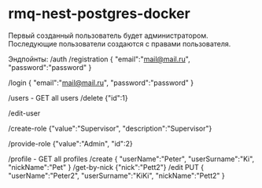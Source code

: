 # rmq-nest-postgres-docker

Первый созданный пользователь будет администратором.
Последующие пользователи создаются с правами пользователя.

Эндпойнты:
/auth
  /registration
  {
    "email":"mail@mail.ru",
    "password":"password"
  }

  
  /login
  {
    "email":"mail@mail.ru",
    "password":"password"
  }
  
/users - GET all users
  /delete
  {"id":1}
  
  /edit-user
  
  /create-role
  {"value":"Supervisor",
"description":"Supervisor"}

  /provide-role
  {"value":"Admin",
  "id":2}  
  
/profile - GET all profiles
  /create
 {
    "userName":"Peter",
    "userSurname":"Ki",
    "nickName":"Pet"
}
  /get-by-nick
  {"nick":"Pett2"}
  /edit PUT
  {
    "userName":"Peter2",
    "userSurname":"KiKi",
    "nickName":"Pett2"
}

